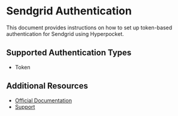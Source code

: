 # Sendgrid Authentication

This document provides instructions on how to set up token-based authentication for Sendgrid using Hyperpocket.

## Supported Authentication Types

- Token

## Additional Resources

- [Official Documentation](https://sendgrid.com/docs)
- [Support](https://support.sendgrid.com) 
